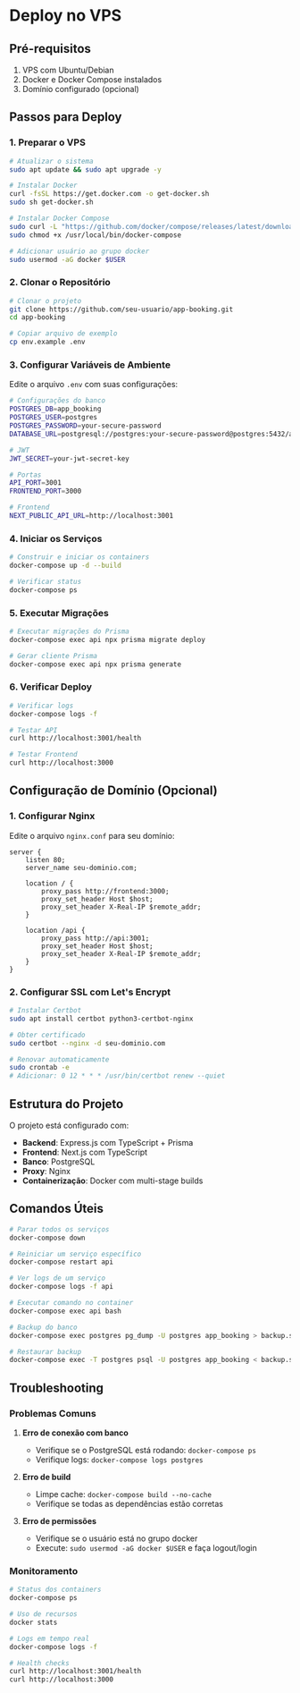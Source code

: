 # Deploy no VPS

## Pré-requisitos

1. VPS com Ubuntu/Debian
2. Docker e Docker Compose instalados
3. Domínio configurado (opcional)

## Passos para Deploy

### 1. Preparar o VPS

```bash
# Atualizar o sistema
sudo apt update && sudo apt upgrade -y

# Instalar Docker
curl -fsSL https://get.docker.com -o get-docker.sh
sudo sh get-docker.sh

# Instalar Docker Compose
sudo curl -L "https://github.com/docker/compose/releases/latest/download/docker-compose-$(uname -s)-$(uname -m)" -o /usr/local/bin/docker-compose
sudo chmod +x /usr/local/bin/docker-compose

# Adicionar usuário ao grupo docker
sudo usermod -aG docker $USER
```

### 2. Clonar o Repositório

```bash
# Clonar o projeto
git clone https://github.com/seu-usuario/app-booking.git
cd app-booking

# Copiar arquivo de exemplo
cp env.example .env
```

### 3. Configurar Variáveis de Ambiente

Edite o arquivo `.env` com suas configurações:

```bash
# Configurações do banco
POSTGRES_DB=app_booking
POSTGRES_USER=postgres
POSTGRES_PASSWORD=your-secure-password
DATABASE_URL=postgresql://postgres:your-secure-password@postgres:5432/app_booking

# JWT
JWT_SECRET=your-jwt-secret-key

# Portas
API_PORT=3001
FRONTEND_PORT=3000

# Frontend
NEXT_PUBLIC_API_URL=http://localhost:3001
```

### 4. Iniciar os Serviços

```bash
# Construir e iniciar os containers
docker-compose up -d --build

# Verificar status
docker-compose ps
```

### 5. Executar Migrações

```bash
# Executar migrações do Prisma
docker-compose exec api npx prisma migrate deploy

# Gerar cliente Prisma
docker-compose exec api npx prisma generate
```

### 6. Verificar Deploy

```bash
# Verificar logs
docker-compose logs -f

# Testar API
curl http://localhost:3001/health

# Testar Frontend
curl http://localhost:3000
```

## Configuração de Domínio (Opcional)

### 1. Configurar Nginx

Edite o arquivo `nginx.conf` para seu domínio:

```nginx
server {
    listen 80;
    server_name seu-dominio.com;

    location / {
        proxy_pass http://frontend:3000;
        proxy_set_header Host $host;
        proxy_set_header X-Real-IP $remote_addr;
    }

    location /api {
        proxy_pass http://api:3001;
        proxy_set_header Host $host;
        proxy_set_header X-Real-IP $remote_addr;
    }
}
```

### 2. Configurar SSL com Let's Encrypt

```bash
# Instalar Certbot
sudo apt install certbot python3-certbot-nginx

# Obter certificado
sudo certbot --nginx -d seu-dominio.com

# Renovar automaticamente
sudo crontab -e
# Adicionar: 0 12 * * * /usr/bin/certbot renew --quiet
```

## Estrutura do Projeto

O projeto está configurado com:
- **Backend**: Express.js com TypeScript + Prisma
- **Frontend**: Next.js com TypeScript
- **Banco**: PostgreSQL
- **Proxy**: Nginx
- **Containerização**: Docker com multi-stage builds

## Comandos Úteis

```bash
# Parar todos os serviços
docker-compose down

# Reiniciar um serviço específico
docker-compose restart api

# Ver logs de um serviço
docker-compose logs -f api

# Executar comando no container
docker-compose exec api bash

# Backup do banco
docker-compose exec postgres pg_dump -U postgres app_booking > backup.sql

# Restaurar backup
docker-compose exec -T postgres psql -U postgres app_booking < backup.sql
```

## Troubleshooting

### Problemas Comuns

1. **Erro de conexão com banco**
   - Verifique se o PostgreSQL está rodando: `docker-compose ps`
   - Verifique logs: `docker-compose logs postgres`

2. **Erro de build**
   - Limpe cache: `docker-compose build --no-cache`
   - Verifique se todas as dependências estão corretas

3. **Erro de permissões**
   - Verifique se o usuário está no grupo docker
   - Execute: `sudo usermod -aG docker $USER` e faça logout/login

### Monitoramento

```bash
# Status dos containers
docker-compose ps

# Uso de recursos
docker stats

# Logs em tempo real
docker-compose logs -f

# Health checks
curl http://localhost:3001/health
curl http://localhost:3000
```
